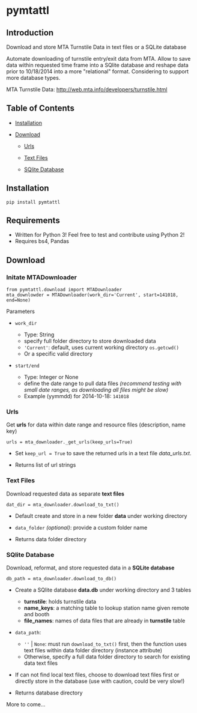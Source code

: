 # pymtattl

## Introduction

Download and store MTA Turnstile Data in text files or a SQLite database

Automate downloading of turnstile entry/exit data from MTA. Allow to save data within requested time frame into a SQlite database and reshape data prior to 10/18/2014 into a more "relational" format. Considering to support more database types.

MTA Turnstile Data: http://web.mta.info/developers/turnstile.html


## Table of Contents

* [Installation](#installation)

* [Download](#download)

  * [Urls](#urls)

  * [Text Files](#text-files)

  * [SQlite Database](#sqlite-database)

## Installation

    pip install pymtattl

## Requirements

* Written for Python 3! Feel free to test and contribute using Python 2!
* Requires bs4, Pandas

## Download

### Initate MTADownloader

    from pymtattl.download import MTADownloader
    mta_downlowder = MTADownloader(work_dir='Current', start=141018, end=None)

Parameters

* `work_dir`

  - Type: String
  - specify full folder directory to store downloaded data
  - `'Current'`: default, uses current working directory `os.getcwd()`
  - Or a specific valid directory

* `start/end`

  - Type: Integer or None
  - define the date range to pull data files *(recommend testing with small date ranges, as downloading all files might be slow)*
  - Example (yymmdd) for 2014-10-18: `141018`

### Urls

Get **urls** for data within date range and resource files (description, name key)

    urls = mta_downloader._get_urls(keep_urls=True)

* Set `keep_url = True` to save the returned urls in a text file *data_urls.txt*.

* Returns list of url strings

### Text Files

Download requested data as separate **text files**

    dat_dir = mta_downloader.download_to_txt()

* Default create and store in a new folder **data** under working directory

* `data_folder` *(optional)*: provide a custom folder name

* Returns data folder directory

### SQlite Database

Download, reformat, and store requested data in a **SQLite database**

    db_path = mta_downloader.download_to_db()

* Create a SQlite database **data.db** under working directory and 3 tables

  - **turnstile**: holds turnstile data
  - **name_keys**: a matching table to lookup station name given remote and booth
  - **file_names**: names of data files that are already in **turnstile** table

* `data_path`:

  - `''` | `None`: must run `download_to_txt()` first, then the function uses text files within data folder directory (instance attribute)
  - Otherwise, specify a full data folder directory to search for existing data text files

* If can not find local text files, choose to download text files first or directly store in the database (use with caution, could be very slow!)

* Returns database directory

More to come...
